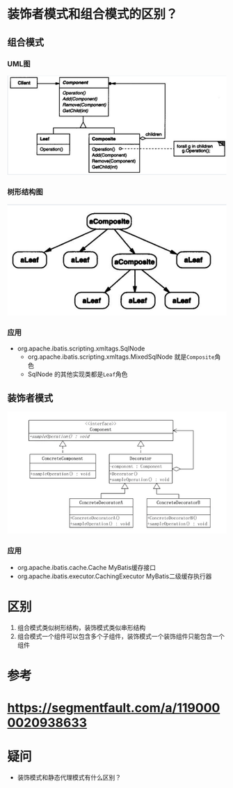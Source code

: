 # 装饰者模式和组合模式的区别？

## 组合模式

### UML图

![image-20210506155028527](images/image-20210506155028527.png)

### 树形结构图

![image-20210506154959140](images/image-20210506154959140.png)

### 应用

- org.apache.ibatis.scripting.xmltags.SqlNode
  - org.apache.ibatis.scripting.xmltags.MixedSqlNode 就是`Composite`角色
  - SqlNode 的其他实现类都是`Leaf`角色






## 装饰者模式

![image-20210506154926986](images/image-20210506154926986.png)

### 应用

- org.apache.ibatis.cache.Cache   MyBatis缓存接口
- org.apache.ibatis.executor.CachingExecutor    MyBatis二级缓存执行器



# 区别

1. 组合模式类似树形结构，装饰模式类似串形结构
2. 组合模式一个组件可以包含多个子组件，装饰模式一个装饰组件只能包含一个组件



# 参考

# https://segmentfault.com/a/1190000020938633











# 疑问

- 装饰模式和静态代理模式有什么区别？